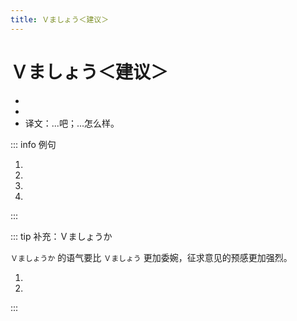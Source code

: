 ```yaml
---
title: Ｖましょう＜建议＞
---
```


# Ｖましょう＜建议＞

- <grammer-content sentence="意义：用于建议对方与自己一起做某事，是**敬体形式**；" inline />
- <grammer-content sentence="接续：**动词的第一连用形**(ます形去掉ます) + ましょう；" inline />
- 译文：...吧；...怎么样。

::: info 例句

1. <grammer-content sentence="[今日/きょう]は[天安門/てんあんもん]に**[行/い]きましょう**。" trans='我们今天去天安门吧。' />
1. <grammer-content sentence="そうね、**そうしましょう**。" trans='是啊，那就这么办吧。' />
1. <grammer-content sentence="ここで[写真/しゃしん]を[一枚/いちまい]**[撮/と]りましょう**。" trans='在这儿拍张照片儿吧。' />
1. <grammer-content sentence="この[単語/たんご]の[意味/いみ]は[辞書/じしょ]で**[調/しら]べましょう**。" trans='在字典上查下这个单词的意思吧。' />

:::

::: tip 补充：Ｖましょうか

`Ｖましょうか` 的语气要比 `Ｖましょう` 更加委婉，征求意见的预感更加强烈。

<div class="bunpu-block">

  1. <grammer-content sentence="お[父/とう]さん、お[母/かあ]さん、タクシーで**[行/い]きましょうか**。" trans='爸妈，我们打车去吧。' />
  1. <grammer-content sentence="あそこの[喫茶店/きっさてん]でコーヒーを**[飲/の]みましょうか**。" trans='去那边的咖啡店喝杯咖啡吧。' />

</div>

:::
